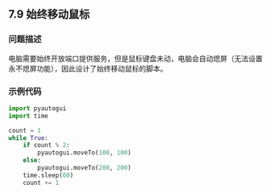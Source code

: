 ## 7.9 始终移动鼠标

### 问题描述

电脑需要始终开放端口提供服务，但是鼠标键盘未动，电脑会自动熄屏（无法设置永不熄屏功能），因此设计了始终移动鼠标的脚本。


### 示例代码
```python
import pyautogui
import time

count = 1
while True:
    if count % 2:
        pyautogui.moveTo(100, 100)
    else:
        pyautogui.moveTo(200, 200)
    time.sleep(60)
    count += 1

```
